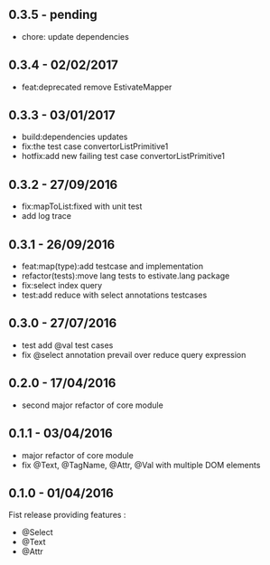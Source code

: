 
## 0.3.5 - pending

*  chore: update dependencies

## 0.3.4 - 02/02/2017

*	feat:deprecated remove EstivateMapper

## 0.3.3 - 03/01/2017

*	build:dependencies updates
*	fix:the test case convertorListPrimitive1
*	hotfix:add new failing test case convertorListPrimitive1

## 0.3.2 - 27/09/2016

*	fix:mapToList:fixed with unit test
*	add log trace

## 0.3.1 - 26/09/2016

*	feat:map(type):add testcase and implementation
*	refactor(tests):move lang tests to estivate.lang package
*	fix:select index query
*	test:add reduce with select annotations testcases

## 0.3.0 - 27/07/2016

*	test add @val test cases
*	fix @select annotation prevail over reduce query expression

## 0.2.0 - 17/04/2016

*	second major refactor of core module

## 0.1.1 - 03/04/2016

*	major refactor of core module
*	fix @Text, @TagName, @Attr, @Val with multiple DOM elements

## 0.1.0 - 01/04/2016

Fist release providing features :

*   @Select
*   @Text
*   @Attr


